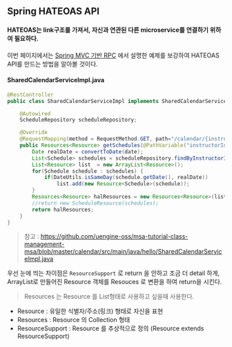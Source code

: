 Spring HATEOAS API
------
#### HATEOAS는 link구조를 가져서, 자신과 연관된 다른 microservice를 연결하기 위하여 필요하다.  
이번 페이지에서는 [Spring MVC 기반 RPC](https://github.com/TheOpenCloudEngine/uEngine-cloud/wiki/Spring-MVC-기반-RPC) 에서 설명한 예제를 보강하여 HATEOAS API를 만드는 방법을 알아볼 것이다.  

#### SharedCalendarServiceImpl.java
```java
@RestController
public class SharedCalendarServiceImpl implements SharedCalendarService {

    @Autowired
    ScheduleRepository scheduleRepository;

    @Override
    @RequestMapping(method = RequestMethod.GET, path="/calendar/{instructorId}/{date}")
    public Resources<Resource> getSchedules(@PathVariable("instructorId") Long instructorId, @PathVariable("date") String date) {
        Date realDate = convertToDate(date);
        List<Schedule> schedules = scheduleRepository.findByInstructorId(instructorId);
        List<Resource> list  = new ArrayList<Resource>();
        for(Schedule schedule : schedules) {
            if(DateUtils.isSameDay(schedule.getDate(), realDate))
                list.add(new Resource<Schedule>(schedule));
        }
        Resources<Resource> halResources = new Resources<Resource>(list);
        //return new ScheduleResource(schedules);
        return halResources;
    }
}
```
> 참고 : https://github.com/uengine-oss/msa-tutorial-class-management-msa/blob/master/calendar/src/main/java/hello/SharedCalendarServiceImpl.java

우선 눈에 띄는 차이점은 `ResourceSupport` 로 return 을 안하고 조금 더 detail 하게,  
ArrayList로 만들어진 Resource 객체를 Resouces<Resource> 로 변환을 하여 return을 시킨다.  
> Resources<Resource> 는 Resource 를 List형태로 사용하고 싶을때 사용한다.  
* Resource : 유일한 식별자/주소(링크) 형태로 자신을 표현
* Resources : Resource 의 Collection 형태
* ResourceSupport : Resource 를 추상적으로 정의 (Resource<T> extends ResourceSupport)

